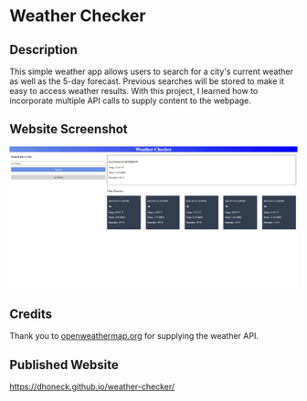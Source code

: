# Weather Checker

## Description

This simple weather app allows users to search for a city's current weather as well as the 5-day forecast. Previous searches will be stored to make it easy to access weather results. With this project, I learned how to incorporate multiple API calls to supply content to the webpage. 

## Website Screenshot

![Weather Checker Screenshot](./assets/images/weather-checker-screnshot.png)


## Credits 
Thank you to [openweathermap.org](https://openweathermap.org/) for supplying the weather API.

## Published Website

https://dhoneck.github.io/weather-checker/